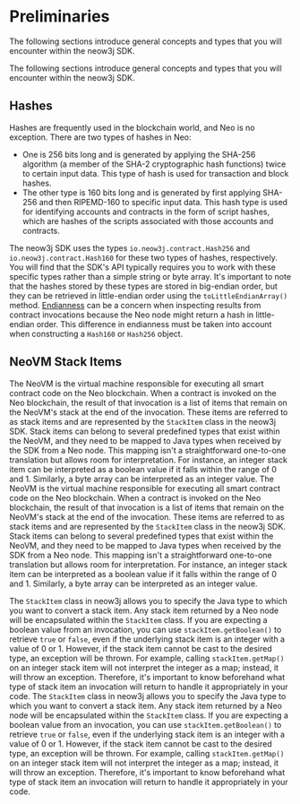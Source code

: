 # Preliminaries

The following sections introduce general concepts and types that you will encounter within the neow3j SDK.

The following sections introduce general concepts and types that you will encounter within the neow3j SDK.

## Hashes

Hashes are frequently used in the blockchain world, and Neo is no exception. There are two types of hashes in Neo:

- One is 256 bits long and is generated by applying the SHA-256 algorithm (a member of the SHA-2 cryptographic hash functions) twice to certain input data. This type of hash is used for transaction and block hashes.
- The other type is 160 bits long and is generated by first applying SHA-256 and then RIPEMD-160 to specific input data. This hash type is used for identifying accounts and contracts in the form of script hashes, which are hashes of the scripts associated with those accounts and contracts.

The neow3j SDK uses the types `io.neow3j.contract.Hash256` and `io.neow3j.contract.Hash160` for these two types of hashes, respectively. You will find that the SDK's API typically requires you to work with these specific types rather than a simple string or byte array. It's important to note that the hashes stored by these types are stored in big-endian order, but they can be retrieved in little-endian order using the `toLittleEndianArray()` method. [Endianness](https://en.wikipedia.org/wiki/Endianness) can be a concern when inspecting results from contract invocations because the Neo node might return a hash in little-endian order. This difference in endianness must be taken into account when constructing a `Hash160` or `Hash256` object.

## NeoVM Stack Items

The NeoVM is the virtual machine responsible for executing all smart contract code on the Neo blockchain. When a contract is invoked on the Neo blockchain, the result of that invocation is a list of items that remain on the NeoVM's stack at the end of the invocation. These items are referred to as stack items and are represented by the `StackItem` class in the neow3j SDK. Stack items can belong to several predefined types that exist within the NeoVM, and they need to be mapped to Java types when received by the SDK from a Neo node. This mapping isn't a straightforward one-to-one translation but allows room for interpretation. For instance, an integer stack item can be interpreted as a boolean value if it falls within the range of 0 and 1. Similarly, a byte array can be interpreted as an integer value.
The NeoVM is the virtual machine responsible for executing all smart contract code on the Neo blockchain. When a contract is invoked on the Neo blockchain, the result of that invocation is a list of items that remain on the NeoVM's stack at the end of the invocation. These items are referred to as stack items and are represented by the `StackItem` class in the neow3j SDK. Stack items can belong to several predefined types that exist within the NeoVM, and they need to be mapped to Java types when received by the SDK from a Neo node. This mapping isn't a straightforward one-to-one translation but allows room for interpretation. For instance, an integer stack item can be interpreted as a boolean value if it falls within the range of 0 and 1. Similarly, a byte array can be interpreted as an integer value.

The `StackItem` class in neow3j allows you to specify the Java type to which you want to convert a stack item. Any stack item returned by a Neo node will be encapsulated within the `StackItem` class. If you are expecting a boolean value from an invocation, you can use `stackItem.getBoolean()` to retrieve `true` or `false`, even if the underlying stack item is an integer with a value of 0 or 1. However, if the stack item cannot be cast to the desired type, an exception will be thrown. For example, calling `stackItem.getMap()` on an integer stack item will not interpret the integer as a map; instead, it will throw an exception. Therefore, it's important to know beforehand what type of stack item an invocation will return to handle it appropriately in your code.
The `StackItem` class in neow3j allows you to specify the Java type to which you want to convert a stack item. Any stack item returned by a Neo node will be encapsulated within the `StackItem` class. If you are expecting a boolean value from an invocation, you can use `stackItem.getBoolean()` to retrieve `true` or `false`, even if the underlying stack item is an integer with a value of 0 or 1. However, if the stack item cannot be cast to the desired type, an exception will be thrown. For example, calling `stackItem.getMap()` on an integer stack item will not interpret the integer as a map; instead, it will throw an exception. Therefore, it's important to know beforehand what type of stack item an invocation will return to handle it appropriately in your code.
